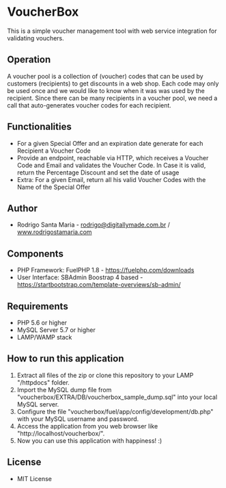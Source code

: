 # VoucherBox
This is a simple voucher management tool with web service integration for validating vouchers.

## Operation
A voucher pool is a collection of (voucher) codes that can be used by customers (recipients) to get discounts in a web shop.
Each code may only be used once and we would like to know when it was was used by the recipient.
Since there can be many recipients in a voucher pool, we need a call that auto-generates voucher codes for each recipient.

## Functionalities
- For a given Special Offer and an expiration date generate for each Recipient a Voucher Code
- Provide an endpoint, reachable via HTTP, which receives a Voucher Code and Email and validates the Voucher Code. In Case it is valid, return the Percentage Discount and set the date of usage
- Extra: For a given Email, return all his valid Voucher Codes with the Name of the Special Offer

## Author
* Rodrigo Santa Maria - rodrigo@digitallymade.com.br / www.rodrigostamaria.com

## Components
* PHP Framework: FuelPHP 1.8 - https://fuelphp.com/downloads
* User Interface: SBAdmin Boostrap 4 based - https://startbootstrap.com/template-overviews/sb-admin/

## Requirements
* PHP 5.6 or higher
* MySQL Server 5.7 or higher
* LAMP/WAMP stack

## How to run this application
1. Extract all files of the zip or clone this repository to your LAMP "/httpdocs" folder.
2. Import the MySQL dump file from "voucherbox/EXTRA/DB/voucherbox_sample_dump.sql" into your local MySQL server.
3. Configure the file "voucherbox/fuel/app/config/development/db.php" with your MySQL username and password.
4. Access the application from you web browser like "http://localhost/voucherbox/".
5. Now you can use this application with happiness! :)

## License
* MIT License